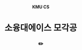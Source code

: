 <h4 align='center'> KMU CS </h4>

<h1 align='center'> 소융대에이스 모각공 </h1>

<h3 align='center'> ✏️  </h3>

